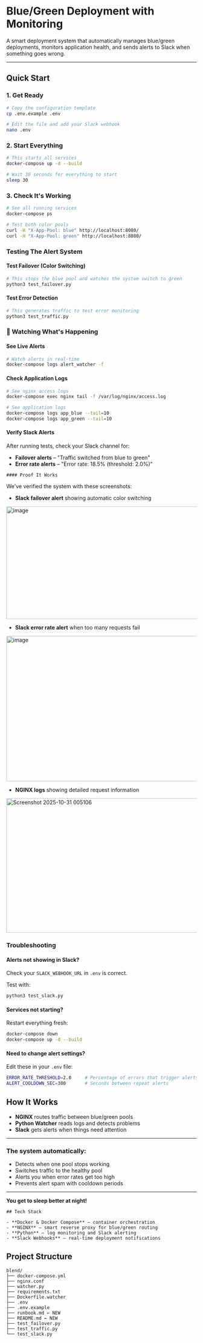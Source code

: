 # Blue/Green Deployment with Monitoring

A smart deployment system that automatically manages blue/green deployments, monitors application health, and sends alerts to Slack when something goes wrong.

---

## Quick Start

### 1. Get Ready
```bash
# Copy the configuration template
cp .env.example .env

# Edit the file and add your Slack webhook
nano .env
````


### 2. Start Everything

```bash
# This starts all services
docker-compose up -d --build

# Wait 30 seconds for everything to start
sleep 30
````
### 3. Check It's Working

```bash
# See all running services
docker-compose ps

# Test both color pools
curl -H "X-App-Pool: blue" http://localhost:8080/
curl -H "X-App-Pool: green" http://localhost:8080/
````
### Testing The Alert System

####  Test Failover (Color Switching)

```bash
# This stops the blue pool and watches the system switch to green
python3 test_failover.py
````
#### Test Error Detection

```bash
# This generates traffic to test error monitoring
python3 test_traffic.py
````
### 👀 Watching What's Happening

#### See Live Alerts

```bash
# Watch alerts in real-time
docker-compose logs alert_watcher -f
````
####  Check Application Logs

```bash
# See nginx access logs
docker-compose exec nginx tail -f /var/log/nginx/access.log

# See application logs
docker-compose logs app_blue --tail=10
docker-compose logs app_green --tail=10
````
####  Verify Slack Alerts

After running tests, check your Slack channel for:

-  **Failover alerts** – "Traffic switched from blue to green"  
-  **Error rate alerts** – "Error rate: 18.5% (threshold: 2.0%)"
```
#### Proof It Works
```


We've verified the system with these screenshots:

-  **Slack failover alert** showing automatic color switching
<img width="1392" height="298" alt="image" src="https://github.com/user-attachments/assets/548fdd0e-733b-4435-8f4e-a7c4ac70a077" />

 
-  **Slack error rate alert** when too many requests fail
<img width="1386" height="385" alt="image" src="https://github.com/user-attachments/assets/0c0d176b-906b-4510-9e57-ea0a7ef90d48" />

-  **NGINX logs** showing detailed request information
<img width="1902" height="356" alt="Screenshot 2025-10-31 005106" src="https://github.com/user-attachments/assets/8554e19e-0b91-4e10-9679-b004a77a2129" />

### Troubleshooting

#### Alerts not showing in Slack?

Check your `SLACK_WEBHOOK_URL` in `.env` is correct.

Test with:
```bash
python3 test_slack.py
````
####  Services not starting?

Restart everything fresh:

```bash
docker-compose down
docker-compose up -d --build
````
####  Need to change alert settings?

Edit these in your `.env` file:

```bash
ERROR_RATE_THRESHOLD=2.0     # Percentage of errors that trigger alerts  
ALERT_COOLDOWN_SEC=300       # Seconds between repeat alerts
````
##  How It Works

- **NGINX** routes traffic between blue/green pools  
- **Python Watcher** reads logs and detects problems  
- **Slack** gets alerts when things need attention  

---

### The system automatically:
- Detects when one pool stops working  
- Switches traffic to the healthy pool  
- Alerts you when error rates get too high  
- Prevents alert spam with cooldown periods  

---

**You get to sleep better at night!**
````
## Tech Stack

- **Docker & Docker Compose** – container orchestration  
- **NGINX** – smart reverse proxy for blue/green routing  
- **Python** – log monitoring and Slack alerting  
- **Slack Webhooks** – real-time deployment notifications
````
## Project Structure

````
blend/
├── docker-compose.yml
├── nginx.conf
├── watcher.py
├── requirements.txt
├── Dockerfile.watcher
├── .env
├── .env.example
├── runbook.md ← NEW
├── README.md ← NEW
├── test_failover.py
├── test_traffic.py
└── test_slack.py


